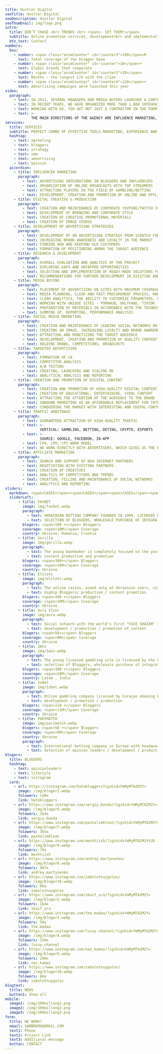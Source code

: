 ```yaml
---
title: Hustler Digital
seoTitle: Hustler Digital
seoDescription: Hustler Digital
seoThumbnail: img/logo.png
intro:
  title: DON’T CHASE <br> TRENDS <br> <span>- SET THEM!</span>
  subtitle: Online promotion services, development<br> and implementation of an online marketing strategy
  btn_text: Contact
numbers:
  box:
    - number: <span class="animCounter" id="counter3">100</span>M
      text: Total coverage of the blogger base
    - number: <span class="animCounter" id="counter">10</span>+
      text: Global brands that cooperate
    - number: <span class="animCounter" id="counter2">28</span>
      text: Months - the longest LTV with the clien
    - number: <span class="animCounter" id="counter4">120</span>+
      text: Advertising campaigns were launched this year
video:
  paragraph:
    - text: IN 2021, SEVERAL MANAGERS AND MEDIA BUYERS LAUNCHED A CONTENT CREATION AND PROMOTION MACHINE. THIS IS HOW HUSTLER APPEARED - A CREATIVE FULL-STACK PROMOTION AGENCY.
    - text: IN RECENT YEARS, WE HAVE ORGANIZED MORE THAN 1,000 INTEGRATIONS WITH BLOGGERS OF VARIOUS LEVELS, IMPLEMENTED ABOUT 100 ADVERTISING CAMPAIGNS, AND MANAGED TO COOPERATE WITH 30+ GAMBLING PROJECTS, INCLUDING WORLD-FAMOUS BRANDS.
    - text: WORKING WITH US, YOU GET NOT JUST A CONTRACTOR IN THE FORM OF AN AGENCY, BUT A DEDICATED IN-HOUSE OUTSOURCING TEAM WITH A NUMBER OF ADVANTAGES.
    - text: >-
            THE MAIN DIRECTIONS OF THE AGENCY ARE INFLUENCE MARKETING, BRANDING, TRAFFIC ARBITRAGE, CONTENT PRODUCTION AND PROMOTION.
services:
  title: SERVICES
  subtitle: PERFECT COMBO OF EFFECTIVE TOOLS MARKETING, EXPERIENCE AND OPINIONS.
  hashtag: 
    - text: marketing
    - text: bloggers
    - text: strategy
    - text: smm
    - text: advertising
    - text: opinion
  accordion:
    - title: INFLUENCER MARKETING
      paragraph:
        - text: ADVERTISING INTEGRATIONS IN BLOGGERS AND INFLUENCERS
        - text: ORGANIZATION OF ONLINE BROADCASTS WITH TOP STREAMERS
        - text: ATTRACTING PLAYERS IN THE FIELD OF GAMBLING/BETTING
        - text: DEVELOPMENT, CREATION AND PROMOTION OF ONLINE AND OFFLINE EVENTS WITH OPINION LEADERS
    - title: DIGITAL CREATIVE & PRODUCTION
      paragraph:
        - text: CREATION AND MAINTENANCE OF CORPORATE YOUTUBE/TWITCH CHANNELS
        - text: DEVELOPMENT OF BRANDING AND CORPORATE STYLE
        - text: CREATION OF CREATIVE PROMOTIONAL MATERIALS
        - text: CREATION OF IMAGE VIDEOS
    - title: DEVELOPMENT OF ADVERTISING STRATEGIES
      paragraph:
        - text: DEVELOPMENT OF AN ADVERTISING STRATEGY FROM SCRATCH FOR DIFFERENT BUSINESS TASKS
        - text: INCREASING BRAND AWARENESS AND LOYALTY IN THE MARKET
        - text: FINDING NEW AND KEEPING OLD CUSTOMERS
        - text: FORMATION OF POSITIONING AMONG THE TARGET AUDIENCE
    - title: RESEARCH & DEVELOPMENT
      paragraph:
        - text: OVERALL EVALUATION AND ANALYSIS OF THE PROJECT
        - text: EXPLORING GAPS AND UNTAPPED OPPORTUNITIES
        - text: SELECTION AND IMPLEMENTATION OF READY-MADE SOLUTIONS FOR VARIOUS BUSINESS TASKS
        - text: RECOMMENDATIONS FOR FURTHER DEVELOPMENT IN EXISTING AND POTENTIAL MARKETS
    - title: MEDIA BUYING
      paragraph:
        - text: PLACEMENT OF ADVERTISING ON SITES WITH MAXIMUM COVERAGE OF THE TARGET AUDIENCE
        - text: MEDIA PLANNING, CLEAR AND FAST PROCUREMENT PROCESS, MARKET ANALYSIS AND NEGOTIATIONS
        - text: CLEAR ANALYTICS, THE ABILITY TO CUSTOMIZE PARAMETERS, OPTIMIZATION
        - text: WORKING WITH UNIQUE SITES - PORNHUB, ONLYFANS, TIKTOK
        - text: PREPARATION OF MATERIALS IN ACCORDANCE WITH THE TECHNICAL REQUIREMENTS OF PUBLISHERS
        - text: SUMMING UP, REPORTING, PERFORMANCE ANALYSIS
    - title: SOCIAL MEDIA MARKETING
      paragraph:
        - text: CREATION AND MAINTENANCE OF LEADING SOCIAL NETWORKS ON BEHALF OF THE BRAND
        - text: CREATING AN IMAGE, INCREASING LOYALTY AND BRAND AWARENESS
        - text: ATTRACTING AND MONETIZING THE TARGET AUDIENCE
        - text: DEVELOPMENT, CREATION AND PROMOTION OF QUALITY CONTENT
        - text: HOLDING DRAWS, COMPETITIONS, BROADCASTS
    - title: TARGETED ADVERTISING
      paragraph:
        - text: FORMATION OF CA
        - text: COMPETITOR ANALYSIS
        - text: A/B TESTING
        - text: CREATING, LAUNCHING AND SCALING RK
        - text: ANALYTICAL ANALYSIS AND REPORTING
    - title: CREATION AND PROMOTION OF DIGITAL CONTENT
      paragraph:
        - text: CREATION AND PROMOTION OF HIGH-QUALITY DIGITAL CONTENT
        - text: CREATION OF EDUCATIONAL, ENTERTAINING, VIRAL CONTENT
        - text: ATTRACTING THE ATTENTION OF THE AUDIENCE TO THE BRAND
        - text: INBOUND MARKETING AS AN AFFORDABLE REPLACEMENT FOR INTRUSIVE ADVERTISING
        - text: CONQUERING THE MARKET WITH INTERESTING AND USEFUL CONTENT
    - title: TRAFFIC ARBITRAGE
      paragraph:
        - text: GUARANTEED ATTRACTION OF HIGH-QUALITY TRAFFIC
        - text: >-
                VERTICAL: GAMBLING, BETTING, DETING, CRYPTO, ESPORTS
        - text: >-
                SOURCE: GOOGLE, FACEBOOK, IN-APP
        - text: CPA, CPM, CPI WORK MODEL
        - text: WE WORK DIRECTLY WITH ADVERTISERS, WHICH GIVES US THE BEST CONDITIONS ON THE MARKET.
    - title: AFFILIATE MARKETING
      paragraph:
        - text: SEARCH AND SUPPORT OF NEW INTERNET PARTNERS
        - text: NEGOTIATING WITH EXISTING PARTNERS
        - text: CREATION OF CREATIVES
        - text: ANALYSIS OF COMPETITORS AND TRENDS
        - text: CREATION, FILLING AND MAINTENANCE OF SOCIAL NETWORKS
        - text: ANALYTICS AND REPORTING
sliders:
  markdown: <span>CASES</span><span>CASES</span><span>CASES</span><span>CASES</span><span>CASES</span><span>CASES</span><span>CASES</span><span>CASES</span><span>CASES</span><span>CASES</span><span>CASES</span><span>CASES</span><span>CASES</span><span>CASES</span><span>CASES</span><span>CASES</span><span>CASES</span><span>CASES</span><span>CASES</span><span>CASES</span><span>CASES</span><span>CASES</span><span>CASES</span><span>CASES</span><span>CASES</span><span>CASES</span><span>CASES</span><span>CASES</span><span>CASES</span><span>CASES</span><span>CASES</span><span>CASES</span><span>CASES</span><span>CASES</span><span>CASES</span><span>CASES</span><span>CASES</span><span>CASES</span><span>CASES</span><span>CASES</span><span>CASES</span><span>CASES</span><span>CASES</span><span>CASES</span><span>CASES</span><span>CASES</span><span>CASES</span><span>CASES</span><span>CASES</span><span>CASES</span><span>CASES</span><span>CASES</span><span>CASES</span><span>CASES</span><span>CASES</span><span>CASES</span><span>CASES</span><span>CASES</span><span>CASES</span><span>CASES</span><span>CASES</span><span>CASES</span><span>CASES</span><span>CASES</span><span>CASES</span><span>CASES</span><span>CASES</span><span>CASES</span><span>CASES</span><span>CASES</span><span>CASES</span><span>CASES</span><span>CASES</span><span>CASES</span><span>CASES</span><span>CASES</span><span>CASES</span><span>CASES</span><span>CASES</span><span>CASES</span><span>CASES</span><span>CASES</span><span>CASES</span><span>CASES</span><span>CASES</span><span>CASES</span><span>CASES</span><span>CASES</span><span>CASES</span><span>CASES</span><span>CASES</span><span>CASES</span><span>CASES</span><span>CASES</span><span>CASES</span><span>CASES</span><span>CASES</span><span>CASES</span><span>CASES</span><span>CASES</span><span>CASES</span><span>CASES</span><span>CASES</span><span>CASES</span><span>CASES</span><span>CASES</span><span>CASES</span><span>CASES</span><span>CASES</span><span>CASES</span><span>CASES</span><span>CASES</span><span>CASES</span><span>CASES</span><span>CASES</span><span>CASES</span><span>CASES</span><span>CASES</span><span>CASES</span><span>CASES</span><span>CASES</span><span>CASES</span><span>CASES</span><span>CASES</span><span>CASES</span><span>CASES</span><span>CASES</span><span>CASES</span><span>CASES</span><span>CASES</span><span>CASES</span><span>CASES</span><span>CASES</span><span>CASES</span><span>CASES</span><span>CASES</span><span>CASES</span><span>CASES</span><span>CASES</span><span>CASES</span><span>CASES</span><span>CASES</span><span>CASES</span><span>CASES</span><span>CASES</span><span>CASES</span><span>CASES</span><span>CASES</span><span>CASES</span><span>CASES</span><span>CASES</span><span>CASES</span><span>CASES</span><span>CASES</span><span>CASES</span><span>CASES</span><span>CASES</span><span>CASES</span><span>CASES</span><span>CASES</span><span>CASES</span><span>CASES</span><span>CASES</span><span>CASES</span><span>CASES</span><span>CASES</span><span>CASES</span><span>CASES</span><span>CASES</span><span>CASES</span><span>CASES</span><span>CASES</span><span>CASES</span><span>CASES</span><span>CASES</span><span>CASES</span><span>CASES</span><span>CASES</span><span>CASES</span><span>CASES</span><span>CASES</span><span>CASES</span><span>CASES</span><span>CASES</span><span>CASES</span><span>CASES</span><span>CASES</span><span>CASES</span><span>CASES</span><span>CASES</span><span>CASES</span><span>CASES</span><span>CASES</span><span>CASES</span><span>CASES</span><span>CASES</span><span>CASES</span><span>CASES</span><span>CASES</span><span>CASES</span><span>CASES</span><span>CASES</span><span>CASES</span><span>CASES</span><span>CASES</span><span>CASES</span><span>CASES</span><span>CASES</span><span>CASES</span><span>CASES</span><span>CASES</span><span>CASES</span>
  sliderLeft:
      - title: FAVBET
        image: img/favbet.webp
        paragraph:
          - text: UKRAINIAN BETTING COMPANY FOUNDED IN 1999, LICENSED BY CURAÇAO EGAMING LICENSE.
          - text: SELECTION OF BLOGGERS, WHOLESALE PURCHASE OF INTEGRATIONS
        blogers: <span>100 +</span> Bloggers
        coverage: <span>10M</span> Coverage
        country: Ukraine, Romania, Croatia
      - title: Gorilla
        image: img/gorilla.webp
        paragraph:
          - text: The young bookmaker is completely focused on the youth audience, which in a short period of time blew up the media space with its aggressive marketing.
          - text: content production and promotion
        blogers: <span>300+</span> Bloggers
        coverage: <span>10M</span> Coverage
        country: Ukraine
      - title: Elslots
        image: img/elslots.webp
        paragraph:
          - text: The online casino, aimed only at Ukrainian users, started working at the end of 2017.
          - text: підбір Bloggers/ production / content promotion
        blogers: <span>100 +</span> Bloggers
        coverage: <span>30M</span> Coverage
        country: Ukraine
      - title: Aura Vizor
        image: img/aura.webp
        paragraph:
          - text: Social network with the world's first "FACE SHAZAM" technology. Give vertical.
          - text: development / production / promotion of content
        blogers: <span>50+</span> Bloggers
        coverage: <span>9M</span> Coverage
        country: Ukraine
      - title: 1Win
        image: img/1win.webp
        paragraph:
          - text: The young licensed gambling site is licensed by the Curaçao eGaming License.
          - text: selection of Bloggers, wholesale purchase of integrations
        blogers: <span>300 +</span> Bloggers
        coverage: <span>20M</span> Coverage
        country: Latam , India
      - title: 1xBet
        image: img/1xbet.webp
        paragraph:
          - text: Online gambling company licensed by Curaçao eGaming License.
          - text: development / promotion / production
        blogers: <span>110 +</span> Bloggers
        coverage: <span>11M</span> Coverage
        country: Ukraine
      - title: PARIMATCH
        image: img/parimatch.webp
        blogers: <span>50 +</span> Bloggers
        coverage: <span>5M</span> Coverage
        country: Ukraine
        paragraph:
          - text: International betting company in Europe with headquarters in Limassol, Cyprus, founded in 1994.
          - text: Selection of opinion leaders / development / production and promotion of content
blogers:
  title: BLOGGERS
  hashtag:
    - text: opinionleaders
    - text: lifestyle
    - text: instagram
  card:
    - url: https://instagram.com/hatebloggers?igshid=YmMyMTA2M2Y=
      image: /img/bloger1.webp
      folowers: 140к
      link: hatebloggers
    - url: https://www.instagram.com/sergiy.bunda/?igshid=YmMyMTA2M2Y=
      image: /img/bloger6.webp
      folowers: 164к
      link: sergiy.bunda
    - url: https://www.instagram.com/pashalimbleat/?igshid=YmMyMTA2M2Y=
      image: /img/bloger7.webp
      folowers: 365к
      link: pashalimbleat
    - url: https://www.instagram.com/meshtiish/?igshid=YmMyMTA2M2Y%3D
      image: /img/bloger9.webp
      folowers: 70к
      link: meshtiish
    - url: https://www.instagram.com/andrey.martynenko/
      image: /img/bloger8.webp
      folowers: 407к
      link: andrey.martynenko
    - url: https://www.instagram.com/zabolotnuygolos/
      image: /img/bloger10.webp
      folowers: 66к
      link: zabolotnuygolos
    - url: https://www.instagram.com/skaif_ura/?igshid=YmMyMTA2M2Y=
      image: /img/bloger2.webp
      folowers: 164к
      link: skaif_ura
    - url: https://www.instagram.com/the.madaa/?igshid=YmMyMTA2M2Y=
      image: /img/bloger3.webp
      folowers: 58к
      link: the.madaa
    - url: https://www.instagram.com/lusuy.channel/?igshid=YmMyMTA2M2Y=
      image: /img/bloger4.webp
      folowers: 150к
      link: lusuy.channel
    - url: https://www.instagram.com/naz_kamaz/?igshid=YmMyMTA2M2Y=
      image: /img/bloger5.webp
      folowers: 200к
      link: naz_kamaz
    - url: https://www.instagram.com/zabolotnuygolos/
      image: /img/bloger10.webp
      folowers: 66к
      link: zabolotnuygolos
blogtext:
  title: NEWS
  button1: Show all
mobile:
  image1: /img/100milleng1.png
  image2: /img/100milleng2.png
  image3: /img/100milleng3.png
form:
  title: WE WORK?
  email: SAMBRERO@GMAIL.COM
  text1: Phone
  text2: Project Link
  text3: Additional message
  button: CONTACT
---
```

